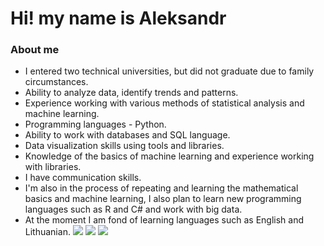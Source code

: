 # Hi! my name is Aleksandr
### About me
- I entered two technical universities, but did not graduate due to family circumstances.
- Ability to analyze data, identify trends and patterns.
- Experience working with various methods of statistical analysis and machine learning.
- Programming languages - Python.
- Ability to work with databases and SQL language.
- Data visualization skills using tools and libraries.
- Knowledge of the basics of machine learning and experience working with libraries.
- I have communication skills.
- I'm also in the process of repeating and learning the mathematical basics and machine learning, I also plan to learn new programming languages such as R and C# and work with big data.
- At the moment I am fond of learning languages such as English and Lithuanian.
![](http://github-profile-summary-cards.vercel.app/api/cards/profile-details?username=LoginovAM-ds&theme=aura)
![](http://github-profile-summary-cards.vercel.app/api/cards/repos-per-language?username=LoginovAM-ds&theme=aura)
![](http://github-profile-summary-cards.vercel.app/api/cards/stats?username=LoginovAM-ds&theme=aura)
